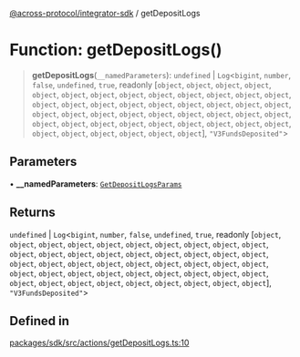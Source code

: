 [@across-protocol/integrator-sdk](../README.md) / getDepositLogs

# Function: getDepositLogs()

> **getDepositLogs**(`__namedParameters`): `undefined` \| `Log`\<`bigint`, `number`, `false`, `undefined`, `true`, readonly [`object`, `object`, `object`, `object`, `object`, `object`, `object`, `object`, `object`, `object`, `object`, `object`, `object`, `object`, `object`, `object`, `object`, `object`, `object`, `object`, `object`, `object`, `object`, `object`, `object`, `object`, `object`, `object`, `object`, `object`, `object`, `object`, `object`, `object`, `object`, `object`, `object`, `object`, `object`, `object`, `object`, `object`, `object`, `object`, `object`, `object`], `"V3FundsDeposited"`\>

## Parameters

• **\_\_namedParameters**: [`GetDepositLogsParams`](../type-aliases/GetDepositLogsParams.md)

## Returns

`undefined` \| `Log`\<`bigint`, `number`, `false`, `undefined`, `true`, readonly [`object`, `object`, `object`, `object`, `object`, `object`, `object`, `object`, `object`, `object`, `object`, `object`, `object`, `object`, `object`, `object`, `object`, `object`, `object`, `object`, `object`, `object`, `object`, `object`, `object`, `object`, `object`, `object`, `object`, `object`, `object`, `object`, `object`, `object`, `object`, `object`, `object`, `object`, `object`, `object`, `object`, `object`, `object`, `object`, `object`, `object`], `"V3FundsDeposited"`\>

## Defined in

[packages/sdk/src/actions/getDepositLogs.ts:10](https://github.com/across-protocol/toolkit/blob/fa61c35c7597804e093096de254dbc326f096003/packages/sdk/src/actions/getDepositLogs.ts#L10)
